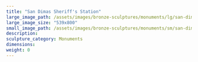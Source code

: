 ```yaml
---
title: "San Dimas Sheriff's Station"
large_image_path: /assets/images/bronze-sculptures/monuments/lg/san-dimas-sheriffs-station.jpg
large_image_size: "539x800"
small_image_path: /assets/images/bronze-sculptures/monuments/sm/san-dimas-sheriffs-station.jpg
description:
sculpture_category: Monuments
dimensions:
weight: 0
---
```

